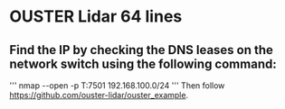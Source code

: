 # OUSTER Lidar 64 lines

## Find the IP by checking the DNS leases on the network switch using the following command:
'''
nmap --open -p T:7501 192.168.100.0/24
'''
Then follow https://github.com/ouster-lidar/ouster_example.



